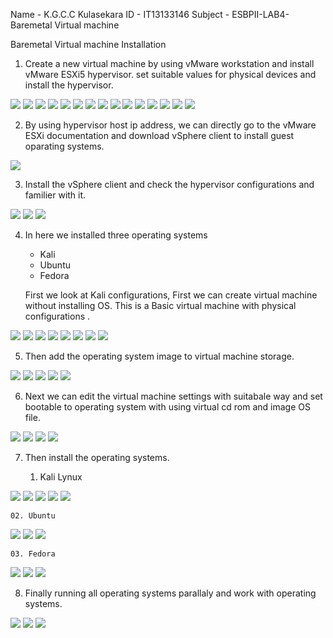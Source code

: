 Name - K.G.C.C Kulasekara
ID   - IT13133146
Subject - ESBPII-LAB4-Baremetal Virtual machine

Baremetal Virtual machine Installation

1. Create a new virtual machine by using vMware workstation and install vMware ESXi5 hypervisor.
   set suitable values for physical devices and install the hypervisor.

![](https://github.com/CharithaKulasekara/ESBPII-IT13133146/blob/master/ESBPII-LAB4/01.png)
![](https://github.com/CharithaKulasekara/ESBPII-IT13133146/blob/master/ESBPII-LAB4/02.png)
![](https://github.com/CharithaKulasekara/ESBPII-IT13133146/blob/master/ESBPII-LAB4/03.png)
![](https://github.com/CharithaKulasekara/ESBPII-IT13133146/blob/master/ESBPII-LAB4/04.png)
![](https://github.com/CharithaKulasekara/ESBPII-IT13133146/blob/master/ESBPII-LAB4/05.png)
![](https://github.com/CharithaKulasekara/ESBPII-IT13133146/blob/master/ESBPII-LAB4/06.png)
![](https://github.com/CharithaKulasekara/ESBPII-IT13133146/blob/master/ESBPII-LAB4/07.png)
![](https://github.com/CharithaKulasekara/ESBPII-IT13133146/blob/master/ESBPII-LAB4/08.png)
![](https://github.com/CharithaKulasekara/ESBPII-IT13133146/blob/master/ESBPII-LAB4/09.png)
![](https://github.com/CharithaKulasekara/ESBPII-IT13133146/blob/master/ESBPII-LAB4/10.png)
![](https://github.com/CharithaKulasekara/ESBPII-IT13133146/blob/master/ESBPII-LAB4/11.png)
![](https://github.com/CharithaKulasekara/ESBPII-IT13133146/blob/master/ESBPII-LAB4/12.png)
![](https://github.com/CharithaKulasekara/ESBPII-IT13133146/blob/master/ESBPII-LAB4/13.png)
![](https://github.com/CharithaKulasekara/ESBPII-IT13133146/blob/master/ESBPII-LAB4/14.png)
![](https://github.com/CharithaKulasekara/ESBPII-IT13133146/blob/master/ESBPII-LAB4/15.png)

2. By using hypervisor host ip address, we can directly go to the vMware ESXi documentation
   and download vSphere client to install guest oparating systems.

![](https://github.com/CharithaKulasekara/ESBPII-IT13133146/blob/master/ESBPII-LAB4/16.png)

3. Install the vSphere client and check the hypervisor configurations and familier with it.

![](https://github.com/CharithaKulasekara/ESBPII-IT13133146/blob/master/ESBPII-LAB4/17.png)
![](https://github.com/CharithaKulasekara/ESBPII-IT13133146/blob/master/ESBPII-LAB4/18.png)
![](https://github.com/CharithaKulasekara/ESBPII-IT13133146/blob/master/ESBPII-LAB4/19.png)

4. In here we installed three operating systems

	- Kali
	- Ubuntu
	- Fedora

   First we look at Kali configurations,
   First we can create virtual machine without installing OS. This is a Basic virtual machine 
   with physical configurations .

![](https://github.com/CharithaKulasekara/ESBPII-IT13133146/blob/master/ESBPII-LAB4/20.png)
![](https://github.com/CharithaKulasekara/ESBPII-IT13133146/blob/master/ESBPII-LAB4/21.png)
![](https://github.com/CharithaKulasekara/ESBPII-IT13133146/blob/master/ESBPII-LAB4/22.png)
![](https://github.com/CharithaKulasekara/ESBPII-IT13133146/blob/master/ESBPII-LAB4/23.png)
![](https://github.com/CharithaKulasekara/ESBPII-IT13133146/blob/master/ESBPII-LAB4/24.png)
![](https://github.com/CharithaKulasekara/ESBPII-IT13133146/blob/master/ESBPII-LAB4/25.png)
![](https://github.com/CharithaKulasekara/ESBPII-IT13133146/blob/master/ESBPII-LAB4/26.png)
![](https://github.com/CharithaKulasekara/ESBPII-IT13133146/blob/master/ESBPII-LAB4/27.png)

5. Then add the operating system image to virtual machine storage.

![](https://github.com/CharithaKulasekara/ESBPII-IT13133146/blob/master/ESBPII-LAB4/28.png)
![](https://github.com/CharithaKulasekara/ESBPII-IT13133146/blob/master/ESBPII-LAB4/29.png)
![](https://github.com/CharithaKulasekara/ESBPII-IT13133146/blob/master/ESBPII-LAB4/30.png)
![](https://github.com/CharithaKulasekara/ESBPII-IT13133146/blob/master/ESBPII-LAB4/31.png)
![](https://github.com/CharithaKulasekara/ESBPII-IT13133146/blob/master/ESBPII-LAB4/32.png)

6. Next we can edit the virtual machine settings with suitabale way and set bootable to 
   operating system with using virtual cd rom and image OS file.

![](https://github.com/CharithaKulasekara/ESBPII-IT13133146/blob/master/ESBPII-LAB4/33.png)
![](https://github.com/CharithaKulasekara/ESBPII-IT13133146/blob/master/ESBPII-LAB4/34.png)
![](https://github.com/CharithaKulasekara/ESBPII-IT13133146/blob/master/ESBPII-LAB4/35.png)
![](https://github.com/CharithaKulasekara/ESBPII-IT13133146/blob/master/ESBPII-LAB4/36.png)

7. Then install the operating systems.

	01. Kali Lynux

![](https://github.com/CharithaKulasekara/ESBPII-IT13133146/blob/master/ESBPII-LAB4/37.png)
![](https://github.com/CharithaKulasekara/ESBPII-IT13133146/blob/master/ESBPII-LAB4/38.png)
![](https://github.com/CharithaKulasekara/ESBPII-IT13133146/blob/master/ESBPII-LAB4/39.png)
![](https://github.com/CharithaKulasekara/ESBPII-IT13133146/blob/master/ESBPII-LAB4/40.png)
![](https://github.com/CharithaKulasekara/ESBPII-IT13133146/blob/master/ESBPII-LAB4/41.png)

	02. Ubuntu
![](https://github.com/CharithaKulasekara/ESBPII-IT13133146/blob/master/ESBPII-LAB4/42.png)
![](https://github.com/CharithaKulasekara/ESBPII-IT13133146/blob/master/ESBPII-LAB4/43.png)
![](https://github.com/CharithaKulasekara/ESBPII-IT13133146/blob/master/ESBPII-LAB4/44.png)

	03. Fedora
![](https://github.com/CharithaKulasekara/ESBPII-IT13133146/blob/master/ESBPII-LAB4/45.png)
![](https://github.com/CharithaKulasekara/ESBPII-IT13133146/blob/master/ESBPII-LAB4/46.png)
![](https://github.com/CharithaKulasekara/ESBPII-IT13133146/blob/master/ESBPII-LAB4/47.png)

8. Finally running all operating systems parallaly and work with operating systems.

![](https://github.com/CharithaKulasekara/ESBPII-IT13133146/blob/master/ESBPII-LAB4/48.png)
![](https://github.com/CharithaKulasekara/ESBPII-IT13133146/blob/master/ESBPII-LAB4/49.png)
![](https://github.com/CharithaKulasekara/ESBPII-IT13133146/blob/master/ESBPII-LAB4/50.png)